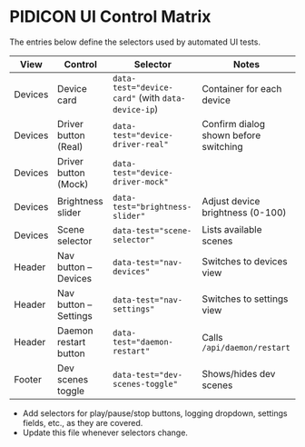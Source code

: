 <!-- PIDICON UI control matrix -->

# PIDICON UI Control Matrix

The entries below define the selectors used by automated UI tests.

| View    | Control               | Selector                                          | Notes                                 |
| ------- | --------------------- | ------------------------------------------------- | ------------------------------------- |
| Devices | Device card           | `data-test="device-card"` (with `data-device-ip`) | Container for each device             |
| Devices | Driver button (Real)  | `data-test="device-driver-real"`                  | Confirm dialog shown before switching |
| Devices | Driver button (Mock)  | `data-test="device-driver-mock"`                  |                                       |
| Devices | Brightness slider     | `data-test="brightness-slider"`                   | Adjust device brightness (0-100)      |
| Devices | Scene selector        | `data-test="scene-selector"`                      | Lists available scenes                |
| Header  | Nav button – Devices  | `data-test="nav-devices"`                         | Switches to devices view              |
| Header  | Nav button – Settings | `data-test="nav-settings"`                        | Switches to settings view             |
| Header  | Daemon restart button | `data-test="daemon-restart"`                      | Calls `/api/daemon/restart`           |
| Footer  | Dev scenes toggle     | `data-test="dev-scenes-toggle"`                   | Shows/hides dev scenes                |

- Add selectors for play/pause/stop buttons, logging dropdown, settings fields, etc., as they are covered.
- Update this file whenever selectors change.
